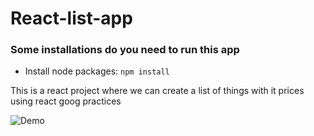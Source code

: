 # React-list-app

### Some installations do you need to run this app 
 - Install node packages: `npm install`  

This is a react project where we can create a list of things with it prices using react goog practices

![Demo](https://https://arizhernandez.github.io/react-list-app/)